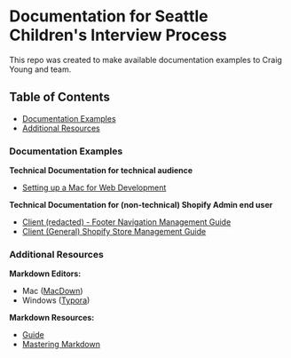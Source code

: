 # Documentation for Seattle Children's Interview Process

This repo was created to make available documentation examples to Craig Young and team. 

## Table of Contents

- [Documentation Examples](#documentation-examples)
- [Additional Resources](#additional-resources)

### Documentation Examples

**Technical Documentation for technical audience**
- [Setting up a Mac for Web Development](https://gist.github.com/jeremybwilson/31a8a7deda0504128111c519812456ec)

**Technical Documentation for (non-technical) Shopify Admin end user**
- [Client (redacted) - Footer Navigation Management Guide](https://github.com/jeremybwilson/documentation-examples/blob/master/Client%20Redacted%20Store%20Footer%20Navigation%20Guide.md)
- [Client (General) Shopify Store Management Guide](https://github.com/jeremybwilson/documentation-examples/blob/master/Shopify%20MGMT%20Guide%20-%20Full.pdf)

### Additional Resources 

**Markdown Editors:**

- Mac ([MacDown](https://macdown.uranusjr.com/))
- Windows ([Typora](https://typora.io/))

**Markdown Resources:**

- [Guide](https://www.markdownguide.org/)
- [Mastering Markdown](https://guides.github.com/features/mastering-markdown/)
